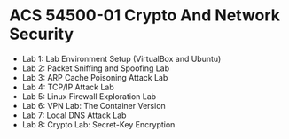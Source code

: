 # ACS 54500-01 Crypto And Network Security

- Lab 1: Lab Environment Setup (VirtualBox and Ubuntu)
- Lab 2: Packet Sniffing and Spoofing Lab
- Lab 3: ARP Cache Poisoning Attack Lab
- Lab 4: TCP/IP Attack Lab
- Lab 5: Linux Firewall Exploration Lab
- Lab 6: VPN Lab: The Container Version
- Lab 7: Local DNS Attack Lab
- Lab 8: Crypto Lab: Secret-Key Encryption
